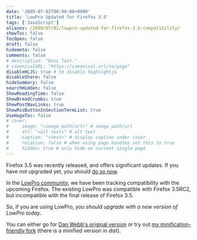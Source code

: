 ```yaml
---
date: '2009-07-02T00:00:00+0000'
title: 'LowPro Updated for Firefox 3.5'
tags: ['JavaScript']
aliases: /2009/07/02/lowpro-updated-for-firefox-3.5-compatibility/
showToc: false
TocOpen: false
draft: false
hidemeta: false
comments: false
# description: "Desc Text."
# canonicalURL: "https://canonical.url/to/page"
disableHLJS: true # to disable highlightjs
disableShare: false
hideSummary: false
searchHidden: false
ShowReadingTime: false
ShowBreadCrumbs: true
ShowPostNavLinks: true
ShowRssButtonInSectionTermList: true
UseHugoToc: false
# cover:
#     image: "<image path/url>" # image path/url
#     alt: "<alt text>" # alt text
#     caption: "<text>" # display caption under cover
#     relative: false # when using page bundles set this to true
#     hidden: true # only hide on current single page
---
```


Firefox 3.5 was recently released, and offers significant updates. If you have not upgraded yet, you should [do so now](http://mozilla.org/firefox).

In the [LowPro community](http://groups.google.com/group/low-pro), we have been tracking compatibility with the upcoming Firefox. The existing LowPro was compatible with Firefox 3.5RC2, but incompatible with the final release of Firefox 3.5.

So, if you are using LowPro, _you should upgrade with a new version of LowPro today_.

You can either go for [Dan Webb's original version](http://github.com/danwrong/low-pro) or try out [my minification-friendly fork](http://github.com/mroderick/lowpro) (there is a minified version in dist).

